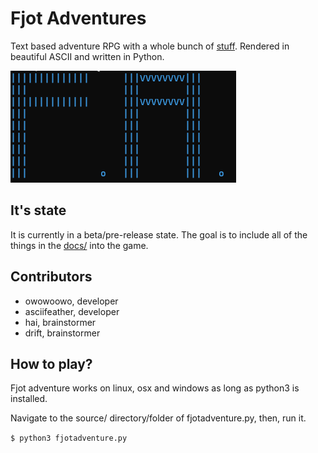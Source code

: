 # Fjot Adventures
Text based adventure RPG with a whole bunch of [stuff](./docs). Rendered in beautiful ASCII and written in Python.

![fjot adventures picture](./fjotAdventures.png)

## It's state
It is currently in a beta/pre-release state. The goal is to include all of the things in the [docs/](./docs) into the game.

## Contributors
- owowoowo, developer
- asciifeather, developer
- hai, brainstormer
- drift, brainstormer

## How to play?
Fjot adventure works on linux, osx and windows as long as python3 is installed. 

Navigate to the source/ directory/folder of fjotadventure.py, then, run it.

```$ python3 fjotadventure.py```
